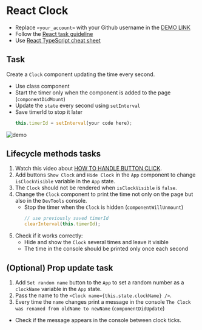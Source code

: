 # React Clock
- Replace `<your_account>` with your Github username in the
 [DEMO LINK](https://DimaBrushnivskyi.github.io/react_clock/)
- Follow the [React task guideline](https://github.com/mate-academy/react_task-guideline#react-tasks-guideline)
- Use [React TypeScript cheat sheet](https://mate-academy.github.io/fe-program/js/extra/react-typescript)

## Task
Create a `Clock` component updating the time every second.
- Use class component
- Start the timer only when the component is added to the page (`componentDidMount`)
- Update the `state` every second using `setInterval`
- Save timerId to stop it later 
    ```js
    this.timerId = setInterval(your code here);
    ```

![demo](./screenshot.png)

## Lifecycle methods tasks
1. Watch this video about [HOW TO HANDLE BUTTON CLICK](https://youtu.be/87RkHpYMDXI).
2. Add buttons `Show Clock` and `Hide Clock` in the `App` component to change `isClockVisible` variable in the `App` state.
3. The `Clock` should not be rendered when `isClockVisible` is `false`.
4. Change the `Clock` component to print the time not only on the page but also in the `DevTools` console.
    - Stop the timer when the `Clock` is hidden (`componentWillUnmount`)
        ```js
        // use previously saved timerId 
        clearInterval(this.timerId);
        ```
5. Check if it works correctly:
    - Hide and show the `Clock` several times and leave it visible
    - The time in the console should be printed only once each second

## (Optional) Prop update task
1. Add `Set random name` button to the `App` to set a random number as a `clockName` variable in the `App` state.
2. Pass the name to the `<Clock name={this.state.clockName} />`.
3. Every time the `name` changes print a message in the console `The Clock was renamed from oldName to newName` (`componentDidUpdate`)
- Check if the message appears in the console between clock ticks.
